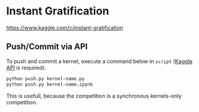# Instant Gratification
https://www.kaggle.com/c/instant-gratification

## Push/Commit via API
To push and commit a kernel, execute a command below in `script` ([Kaggle API](https://github.com/Kaggle/kaggle-api) is required).
```bash
python push.py kernel-name.py
python push.py kernel-name.ipynb
```
This is usefull, because the competition is a synchronous kernels-only competition.